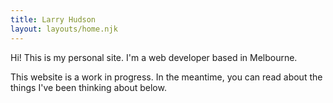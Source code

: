 ```yaml
---
title: Larry Hudson
layout: layouts/home.njk
---
```


Hi! This is my personal site. I'm a web developer based in Melbourne.

This website is a work in progress. In the meantime, you can read about the things I've been thinking about below.